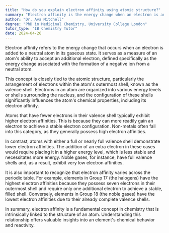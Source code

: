 ```yaml
---
title: "How do you explain electron affinity using atomic structure?"
summary: "Electron affinity is the energy change when an electron is added to a neutral atom in its gaseous state."
author: "Dr. Ava Mitchell"
degree: "PhD in Medicinal Chemistry, University College London"
tutor_type: "IB Chemistry Tutor"
date: 2024-04-26
---
```


Electron affinity refers to the energy change that occurs when an electron is added to a neutral atom in its gaseous state. It serves as a measure of an atom's ability to accept an additional electron, defined specifically as the energy change associated with the formation of a negative ion from a neutral atom.

This concept is closely tied to the atomic structure, particularly the arrangement of electrons within the atom's outermost shell, known as the valence shell. Electrons in an atom are organized into various energy levels or shells surrounding the nucleus, and the configuration of these shells significantly influences the atom's chemical properties, including its electron affinity.

Atoms that have fewer electrons in their valence shell typically exhibit higher electron affinities. This is because they can more readily gain an electron to achieve a stable electron configuration. Non-metals often fall into this category, as they generally possess high electron affinities.

In contrast, atoms with either a full or nearly full valence shell demonstrate lower electron affinities. The addition of an extra electron in these cases would require placing it in a higher energy level, which is less stable and necessitates more energy. Noble gases, for instance, have full valence shells and, as a result, exhibit very low electron affinities.

It is also important to recognize that electron affinity varies across the periodic table. For example, elements in Group 17 (the halogens) have the highest electron affinities because they possess seven electrons in their outermost shell and require only one additional electron to achieve a stable, filled shell. Conversely, elements in Group 18 (the noble gases) have the lowest electron affinities due to their already complete valence shells.

In summary, electron affinity is a fundamental concept in chemistry that is intrinsically linked to the structure of an atom. Understanding this relationship offers valuable insights into an element's chemical behavior and reactivity.
    